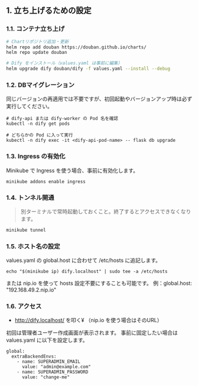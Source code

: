 ## 1. 立ち上げるための設定

### 1.1. コンテナ立ち上げ

```bash
# Chartリポジトリ追加・更新
helm repo add douban https://douban.github.io/charts/
helm repo update douban

# Dify をインストール（values.yaml は事前に編集）
helm upgrade dify douban/dify -f values.yaml --install --debug
```

### 1.2. DBマイグレーション
同じバージョンの再適用では不要ですが、初回起動やバージョンアップ時は必ず実行してください。
```
# dify-api または dify-worker の Pod 名を確認
kubectl -n dify get pods

# どちらかの Pod に入って実行
kubectl -n dify exec -it <dify-api-pod-name> -- flask db upgrade
```

### 1.3. Ingress の有効化
Minikube で Ingress を使う場合、事前に有効化します。
```
minikube addons enable ingress
```

### 1.4. トンネル開通
> 別ターミナルで常時起動しておくこと。終了するとアクセスできなくなります。

```bash
minikube tunnel 
```

### 1.5. ホスト名の設定
values.yaml の global.host に合わせて /etc/hosts に追記します。
```
echo "$(minikube ip) dify.localhost" | sudo tee -a /etc/hosts
```
または nip.io を使って hosts 設定不要にすることも可能です。
例：global.host: "192.168.49.2.nip.io"

### 1.6. アクセス
- http://dify.localhost/ を叩く¥
（nip.io を使う場合はそのURL）

初回は管理者ユーザー作成画面が表示されます。
事前に固定したい場合は values.yaml に以下を設定します。
```
global:
  extraBackendEnvs:
    - name: SUPERADMIN_EMAIL
      value: "admin@example.com"
    - name: SUPERADMIN_PASSWORD
      value: "change-me"
```
